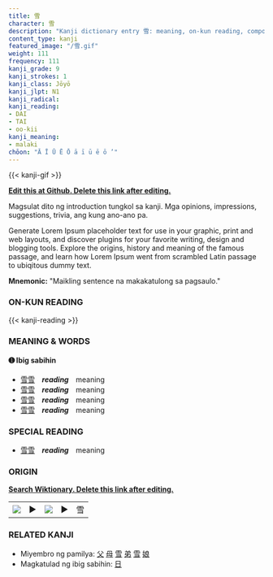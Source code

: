 ```yaml
---
title: 雪
character: 雪
description: "Kanji dictionary entry 雪: meaning, on-kun reading, compounds, origin, related kanji"
content_type: kanji
featured_image: "/雪.gif"
weight: 111
frequency: 111
kanji_grade: 9
kanji_strokes: 1
kanji_class: Jōyō
kanji_jlpt: N1
kanji_radical: 
kanji_reading: 
- DAI
- TAI
- oo-kii
kanji_meaning:
- malaki
chōon: "Ā Ī Ū Ē Ō ā ī ū ē ō ’"
---
```

[//]: # (Don't edit the line below. Kanji animated GIF code is automatically generated.)
{{< kanji-gif >}}

[//]: # (Edit below this line.)

**[Edit this at Github. Delete this link after editing.](https://github.com/tim0g/tim/tree/main/content/kanji/雪/index.md)**

Magsulat dito ng introduction tungkol sa kanji. Mga opinions, impressions, suggestions, trivia, ang kung ano-ano pa.

Generate Lorem Ipsum placeholder text for use in your graphic, print and web layouts, and discover plugins for your favorite writing, design and blogging tools. Explore the origins, history and meaning of the famous passage, and learn how Lorem Ipsum went from scrambled Latin passage to ubiqitous dummy text.
 
**Mnemonic:** "Maikling sentence na makakatulong sa pagsaulo."

### ON-KUN READING

[//]: # (Don't edit the line below. ON-KUN READING code is automatically generated.)
{{< kanji-reading >}}

### MEANING & WORDS

#### ➊ **Ibig sabihin**
  - [雪](../雪)[雪](../雪)　***reading***　meaning
  - [雪](../雪)[雪](../雪)　***reading***　meaning
  - [雪](../雪)[雪](../雪)　***reading***　meaning
  - [雪](../雪)[雪](../雪)　***reading***　meaning

### SPECIAL READING
  - [雪](../雪)[雪](../雪)　***reading***　meaning

### ORIGIN

**[Search Wiktionary. Delete this link after editing.](https://wiktionary.org/wiki/雪)**
<table class="kanji-table"><tr><td>
<img src="60px-雪-bronze.svg.png">
</td><td>▶</td><td>
<img src="60px-雪-oracle.svg.png">
</td><td>▶</td>
<td class="kanji-origin">雪</td>
</tr></table>

### RELATED KANJI
- Miyembro ng pamilya: [父](../父) [母](../母) [雪](../雪) [弟](../弟) [雪](../雪) [娘](../娘)
- Magkatulad ng ibig sabihin: [日](../日)
